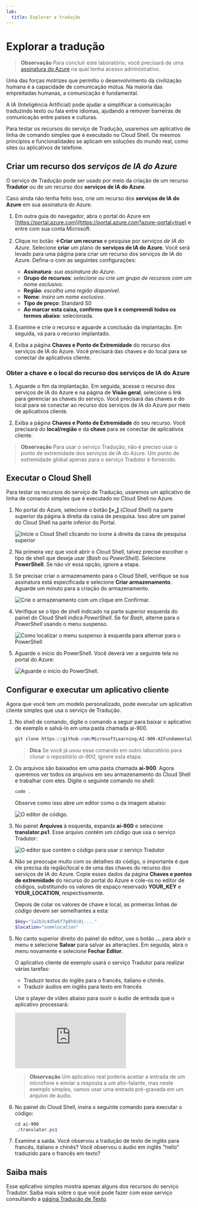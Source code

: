 ```yaml
---
lab:
  title: Explorar a tradução
---
```


# Explorar a tradução

> **Observação** Para concluir este laboratório, você precisará de uma [assinatura do Azure](https://azure.microsoft.com/free?azure-portal=true) na qual tenha acesso administrativo.

Uma das forças motrizes que permitiu o desenvolvimento da civilização humana é a capacidade de comunicação mútua. Na maioria das empreitadas humanas, a comunicação é fundamental.

A IA (Inteligência Artificial) pode ajudar a simplificar a comunicação traduzindo texto ou fala entre idiomas, ajudando a remover barreiras de comunicação entre países e culturas.

Para testar os recursos do serviço de Tradução, usaremos um aplicativo de linha de comando simples que é executado no Cloud Shell. Os mesmos princípios e funcionalidades se aplicam em soluções do mundo real, como sites ou aplicativos de telefone.

## Criar um recurso dos *serviços de IA do Azure*

O serviço de Tradução pode ser usado por meio da criação de um recurso **Tradutor** ou de um recurso dos **serviços de IA do Azure**.

Caso ainda não tenha feito isso, crie um recurso dos **serviços de IA do Azure** em sua assinatura do Azure.

1. Em outra guia do navegador, abra o portal do Azure em [https://portal.azure.com](https://portal.azure.com?azure-portal=true) e entre com sua conta Microsoft.

1. Clique no botão **&#65291;Criar um recurso** e pesquise por *serviços de IA do Azure*. Selecione **criar** um plano de **serviços de IA do Azure**. Você será levado para uma página para criar um recurso dos serviços de IA do Azure. Defina-o com as seguintes configurações:
    - **Assinatura**: *sua assinatura do Azure*.
    - **Grupo de recursos**: *selecione ou crie um grupo de recursos com um nome exclusivo*.
    - **Região**: *escolha uma região disponível*.
    - **Nome**: *insira um nome exclusivo*.
    - **Tipo de preço**: Standard S0
    - **Ao marcar esta caixa, confirmo que li e compreendi todos os termos abaixo**: selecionada.

1. Examine e crie o recurso e aguarde a conclusão da implantação. Em seguida, vá para o recurso implantado.

1. Exiba a página **Chaves e Ponto de Extremidade** do recurso dos serviços de IA do Azure. Você precisará das chaves e do local para se conectar de aplicativos cliente.

### Obter a chave e o local do recurso dos serviços de IA do Azure

1. Aguarde o fim da implantação. Em seguida, acesse o recurso dos serviços de IA do Azure e na página de **Visão geral**, selecione o link para gerenciar as chaves do serviço. Você precisará das chaves e do local para se conectar ao recurso dos serviços de IA do Azure por meio de aplicativos cliente.

1. Exiba a página **Chaves e Ponto de Extremidade** do seu recurso. Você precisará do **local/região** e da **chave** para se conectar de aplicativos cliente.

> **Observação** Para usar o serviço Tradução, não é preciso usar o ponto de extremidade dos serviços de IA do Azure. Um ponto de extremidade global apenas para o serviço Tradutor é fornecido. 

## Executar o Cloud Shell

Para testar os recursos do serviço de Tradução, usaremos um aplicativo de linha de comando simples que é executado no Cloud Shell no Azure. 

1. No portal do Azure, selecione o botão **[>_]** (*Cloud Shell*) na parte superior da página à direita da caixa de pesquisa. Isso abre um painel do Cloud Shell na parte inferior do Portal.

    ![Inicie o Cloud Shell clicando no ícone à direita da caixa de pesquisa superior](media/translate-text-and-speech/powershell-portal-guide-1.png)

1. Na primeira vez que você abrir o Cloud Shell, talvez precise escolher o tipo de shell que deseja usar (*Bash* ou *PowerShell).* Selecione **PowerShell**. Se não vir essa opção, ignore a etapa.  

1. Se precisar criar o armazenamento para o Cloud Shell, verifique se sua assinatura está especificada e selecione **Criar armazenamento**. Aguarde um minuto para a criação do armazenamento.

    ![Crie o armazenamento com um clique em Confirmar.](media/translate-text-and-speech/powershell-portal-guide-2.png)

1. Verifique se o tipo de shell indicado na parte superior esquerda do painel do Cloud Shell indica *PowerShell*. Se for *Bash*, alterne para o *PowerShell* usando o menu suspenso. 

    ![Como localizar o menu suspenso à esquerda para alternar para o PowerShell](media/translate-text-and-speech/powershell-portal-guide-3.png) 

1. Aguarde o início do PowerShell. Você deverá ver a seguinte tela no portal do Azure:  

    ![Aguarde o início do PowerShell.](media/translate-text-and-speech/powershell-prompt.png)

## Configurar e executar um aplicativo cliente

Agora que você tem um modelo personalizado, pode executar um aplicativo cliente simples que usa o serviço de Tradução.

1. No shell de comando, digite o comando a seguir para baixar o aplicativo de exemplo e salvá-lo em uma pasta chamada ai-900.

    ```PowerShell
    git clone https://github.com/MicrosoftLearning/AI-900-AIFundamentals ai-900
    ```

    >**Dica** Se você já usou esse comando em outro laboratório para clonar o repositório *ai-900*, ignore esta etapa.

1. Os arquivos são baixados em uma pasta chamada **ai-900**. Agora queremos ver todos os arquivos em seu armazenamento do Cloud Shell e trabalhar com eles. Digite o seguinte comando no shell: 

     ```PowerShell
    code .
    ```

    Observe como isso abre um editor como o da imagem abaixo: 

    ![O editor de código.](media/translate-text-and-speech/powershell-portal-guide-4.png)

1. No painel **Arquivos** à esquerda, expanda **ai-900** e selecione **translator.ps1**. Esse arquivo contém um código que usa o serviço Tradutor:

    ![O editor que contém o código para usar o serviço Tradutor](media/translate-text-and-speech/translate-code.png)

1. Não se preocupe muito com os detalhes do código, o importante é que ele precisa da região/local e de uma das chaves do recurso dos serviços de IA do Azure. Copie esses dados da página **Chaves e pontos de extremidade** do recurso do portal do Azure e cole-os no editor de códigos, substituindo os valores de espaço reservado **YOUR_KEY** e **YOUR_LOCATION**, respectivamente.

    Depois de colar os valores de chave e local, as primeiras linhas de código devem ser semelhantes a esta:

    ```PowerShell
    $key="1a2b3c4d5e6f7g8h9i0j...."
    $location="somelocation"
    ```

1. No canto superior direito do painel do editor, use o botão **…** para abrir o menu e selecione **Salvar** para salvar as alterações. Em seguida, abra o menu novamente e selecione **Fechar Editor**.

    O aplicativo cliente de exemplo usará o serviço Tradutor para realizar várias tarefas:
    - Traduzir textos do inglês para o francês, italiano e chinês.
    - Traduzir áudios em inglês para texto em francês

    Use o player de vídeo abaixo para ouvir o áudio de entrada que o aplicativo processará:

    <div class="embeddedvideo"><iframe src="https://www.microsoft.com/videoplayer/embed/RWORN0" frameborder="0" allowfullscreen="true" data-linktype="external"></iframe></div>


    > **Observação** Um aplicativo real poderia aceitar a entrada de um microfone e enviar a resposta a um alto-falante, mas neste exemplo simples, vamos usar uma entrada pré-gravada em um arquivo de áudio.

1. No painel do Cloud Shell, insira o seguinte comando para executar o código:

    ```PowerShell
    cd ai-900
    ./translator.ps1
    ```

1. Examine a saída. Você observou a tradução de texto de inglês para francês, italiano e chinês?  Você observou o áudio em inglês "hello" traduzido para o francês em texto?

## Saiba mais

Esse aplicativo simples mostra apenas alguns dos recursos do serviço Tradutor. Saiba mais sobre o que você pode fazer com esse serviço consultando a [página Tradução de Texto](https://docs.microsoft.com/azure/cognitive-services/translator/translator-overview).
